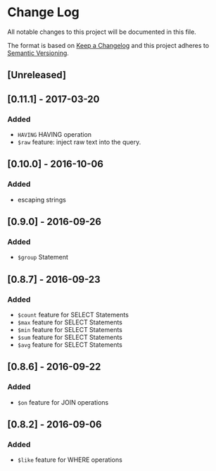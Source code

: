 # Change Log
All notable changes to this project will be documented in this file.


The format is based on [Keep a Changelog](http://keepachangelog.com/) 
and this project adheres to [Semantic Versioning](http://semver.org/).

## [Unreleased]

## [0.11.1] - 2017-03-20
### Added
 - ``HAVING`` HAVING operation 
 - ``$raw`` feature: inject raw text into the query.

## [0.10.0] - 2016-10-06
### Added
 - escaping strings

## [0.9.0] - 2016-09-26
### Added
 - ``$group`` Statement

## [0.8.7] - 2016-09-23
### Added
 - ``$count`` feature for SELECT Statements
 - ``$max`` feature for SELECT Statements
 - ``$min`` feature for SELECT Statements
 - ``$sum`` feature for SELECT Statements
 - ``$avg`` feature for SELECT Statements

## [0.8.6] - 2016-09-22
### Added
 - ``$on`` feature for JOIN operations

## [0.8.2] - 2016-09-06
### Added
 - ``$like`` feature for WHERE operations